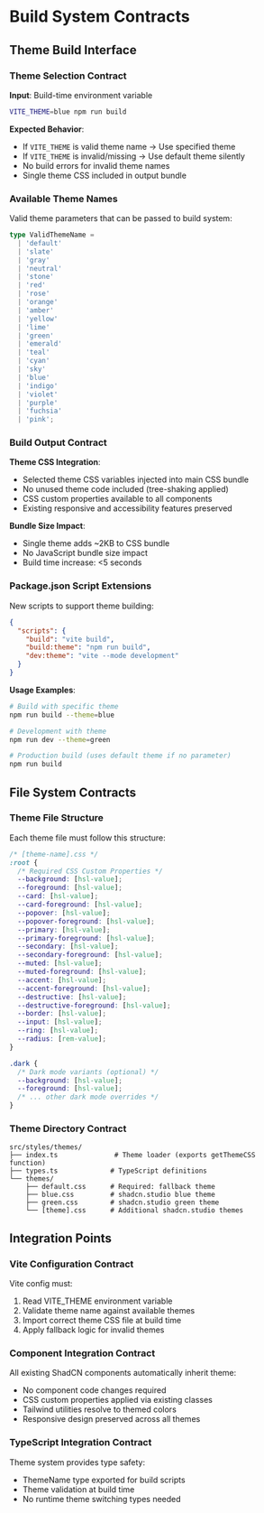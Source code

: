 # Build System Contracts

## Theme Build Interface

### Theme Selection Contract

**Input**: Build-time environment variable
```bash
VITE_THEME=blue npm run build
```

**Expected Behavior**:
- If `VITE_THEME` is valid theme name → Use specified theme
- If `VITE_THEME` is invalid/missing → Use default theme silently
- No build errors for invalid theme names
- Single theme CSS included in output bundle

### Available Theme Names

Valid theme parameters that can be passed to build system:

```typescript
type ValidThemeName = 
  | 'default'
  | 'slate' 
  | 'gray'
  | 'neutral'
  | 'stone'
  | 'red'
  | 'rose'
  | 'orange'
  | 'amber'
  | 'yellow'
  | 'lime'
  | 'green'
  | 'emerald'
  | 'teal'
  | 'cyan'
  | 'sky'
  | 'blue'
  | 'indigo'
  | 'violet'
  | 'purple'
  | 'fuchsia'
  | 'pink';
```

### Build Output Contract

**Theme CSS Integration**:
- Selected theme CSS variables injected into main CSS bundle
- No unused theme code included (tree-shaking applied)
- CSS custom properties available to all components
- Existing responsive and accessibility features preserved

**Bundle Size Impact**:
- Single theme adds ~2KB to CSS bundle
- No JavaScript bundle size impact
- Build time increase: <5 seconds

### Package.json Script Extensions

New scripts to support theme building:

```json
{
  "scripts": {
    "build": "vite build",
    "build:theme": "npm run build",
    "dev:theme": "vite --mode development"
  }
}
```

**Usage Examples**:
```bash
# Build with specific theme
npm run build --theme=blue

# Development with theme
npm run dev --theme=green

# Production build (uses default theme if no parameter)
npm run build
```

## File System Contracts

### Theme File Structure

Each theme file must follow this structure:

```css
/* [theme-name].css */
:root {
  /* Required CSS Custom Properties */
  --background: [hsl-value];
  --foreground: [hsl-value];
  --card: [hsl-value];
  --card-foreground: [hsl-value];
  --popover: [hsl-value];
  --popover-foreground: [hsl-value];
  --primary: [hsl-value];
  --primary-foreground: [hsl-value];
  --secondary: [hsl-value];
  --secondary-foreground: [hsl-value];
  --muted: [hsl-value];
  --muted-foreground: [hsl-value];
  --accent: [hsl-value];
  --accent-foreground: [hsl-value];
  --destructive: [hsl-value];
  --destructive-foreground: [hsl-value];
  --border: [hsl-value];
  --input: [hsl-value];
  --ring: [hsl-value];
  --radius: [rem-value];
}

.dark {
  /* Dark mode variants (optional) */
  --background: [hsl-value];
  --foreground: [hsl-value];
  /* ... other dark mode overrides */
}
```

### Theme Directory Contract

```text
src/styles/themes/
├── index.ts              # Theme loader (exports getThemeCSS function)
├── types.ts             # TypeScript definitions
└── themes/
    ├── default.css      # Required: fallback theme
    ├── blue.css         # shadcn.studio blue theme
    ├── green.css        # shadcn.studio green theme
    └── [theme].css      # Additional shadcn.studio themes
```

## Integration Points

### Vite Configuration Contract

Vite config must:
1. Read VITE_THEME environment variable
2. Validate theme name against available themes
3. Import correct theme CSS file at build time
4. Apply fallback logic for invalid themes

### Component Integration Contract

All existing ShadCN components automatically inherit theme:
- No component code changes required
- CSS custom properties applied via existing classes
- Tailwind utilities resolve to themed colors
- Responsive design preserved across all themes

### TypeScript Integration Contract

Theme system provides type safety:
- ThemeName type exported for build scripts
- Theme validation at build time
- No runtime theme switching types needed